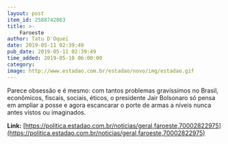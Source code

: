 ```yaml
---
layout: post
item_id: 2588742863
title: >-
    Faroeste
author: Tatu D'Oquei
date: 2019-05-11 02:39:49
pub_date: 2019-05-11 02:39:49
time_added: 2019-05-10 06:00:00
category: 
image: http://www.estadao.com.br/estadao/novo/img/estadao.gif
---
```


Parece obsessão e é mesmo: com tantos problemas gravíssimos no Brasil, econômicos, fiscais, sociais, éticos, o presidente Jair Bolsonaro só pensa em ampliar a posse e agora escancarar o porte de armas a níveis nunca antes vistos ou imaginados.

**Link:** [https://politica.estadao.com.br/noticias/geral,faroeste,70002822975](https://politica.estadao.com.br/noticias/geral,faroeste,70002822975)

